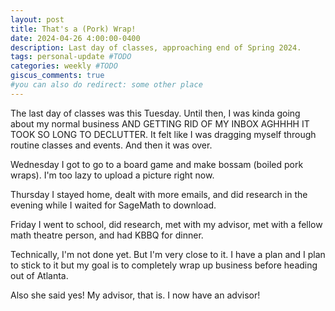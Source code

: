 ```yaml
---
layout: post
title: That's a (Pork) Wrap!
date: 2024-04-26 4:00:00-0400
description: Last day of classes, approaching end of Spring 2024.
tags: personal-update #TODO
categories: weekly #TODO
giscus_comments: true
#you can also do redirect: some other place
---
```

The last day of classes was this Tuesday. Until then, I was kinda going about my normal business AND GETTING RID OF MY INBOX AGHHHH IT TOOK SO LONG TO DECLUTTER. It felt like I was dragging myself through routine classes and events. And then it was over.

Wednesday I got to go to a board game and make bossam (boiled pork wraps). I'm too lazy to upload a picture right now.

Thursday I stayed home, dealt with more emails, and did research in the evening while I waited for SageMath to download.

Friday I went to school, did research, met with my advisor, met with a fellow math theatre person, and had KBBQ for dinner.

Technically, I'm not done yet. But I'm very close to it. I have a plan and I plan to stick to it but my goal is to completely wrap up business before heading out of Atlanta.

Also she said yes! My advisor, that is. I now have an advisor!